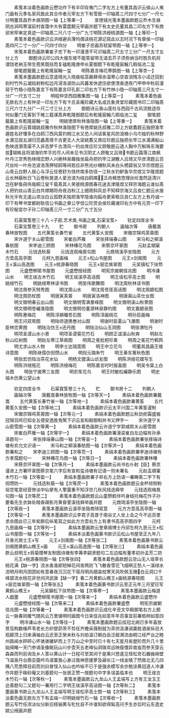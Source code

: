<!-- { "loadSidebar": true } -->
　　素笺本淡着色画款云懋功作下有半印存夷门二字左方上有董其昌识云侯山人夷门画有元季名家风致此其合作者元宰左方下有雪居一印轴髙三尺四寸七分广一尺七分明董其昌乔木昼阴图一轴【上等果一】
　　宣徳镜光笺本墨画款题云乔木生昼阴古涧鸣寒溜前村杳霭中大有雷霆鬭元宰画并题下有太史氏董其昌二印左方下有商邱宋荦审定真迹一印轴髙二尺八寸一分广九寸明陈洪绶桃源图一轴【上等珍一】
　　素笺本着色画款识云洪绶避兵薄坞偶读桃花源记冩此以志时况下有章侯一印轴髙四尺二寸一分广一尺四寸四分
　　明崔子忠画苏轼留带图一轴【上等李一】
　　宋笺本着色画款署崔子忠下有一印漫漶不可识轴髙二尺五寸三分广一尺五寸五分上方
　　御题诗云印公四大偈东坡不能答留带无语去芥子须弥纳当时胜负机将谓饶老衲玉带生莞笑既拄而复磕乾隆庚申长夏御题下有乾隆宸翰几暇临池二玺
　　御笔题籖籖上有乾隆宸翰一玺
　　明陈嘉言梅花寒鹊图一轴【上等柰一】
　　素笺本墨画款题云窓逺晴光入晓痕枯苔羸藓得余温寒心空杳消残冻小迳迂回到别村竹外云凝姑射粉松边月浸洛波防山风暮发休遮住欲使清香透夜门甲申中秋前漫冩于竹梧小隐陈嘉言下有陈嘉言印孔彰二印右方下有竹林小隐一印轴髙三尺五寸一分广一尺五寸二分
　　明程仲坚西园雅集图一轴【上等菜一】
　　素笺本着色画无款右方上有仲坚一印左方下有卞氏呆庵珍藏大名成氏象贤堂珍藏图书印二印轴髙三尺六寸九分广一尺二寸三分上方
　　御题诗云香山莲社与西园千古风流胜迹存何似董门无客到下帷三载课髙奔乾隆御题后有乾隆宸翰几暇临池二玺
　　御笔题籖籖上有乾隆宸翰一玺
　　明姚徳厚秋林渔隐图一轴【上等重一】
　　素笺本着色画款识云蓉城姚叔雅作秋林渔隐图下有徳厚姚氏叔雅二印上方姚翥题云独把渔竿遁姓名好懐多在白鸥汀西风莫钓桐江水又恐人间话客星风防浪楫小乌巾独钓秋林野水濵见説五湖归范蠡髙情千古更无人大梁姚翥又席应珍题云独把长竿江水湄满船山色映涟漪羡渠不入非态梦千古清风一钓丝席应珍又顾敬题云道人胸中万斛珠东海要拔瑚株且将湖海钓竿手捡尽人间未见书汉阴丈人顾敬又吕琦书题云霜落江南枫叶丹江空秀色映晴峦野人兴絶林泉趣独坐扁舟把钓竿江湖散人吕琦又华彦清题云百尺丝纶一叶舟沧波浩荡狎轻鸥等闲若应非熊兆纱帽秋风未白头栖碧翁又华宗煜题云山青云白野人居心与浮云任卷舒为怪终南多防径一江秋水钓鲈鱼华宗煜又华隆煜题云长林蔽秋日飞云卷秋旻道人爱沧浪为结白鸥隣泛舟楫悠悠理丝纶澹然适清兴岂在鲈鱼莼伟哉桐江叟千载髙其人笑彼桃源图春花迷去津隆煜又释宗海题云谁似髙人把钓丝山青云白共襟期将舟夜泊秋江上细雨斜风总不知释宗海又吕良仁题云水接秋光半有无逺山浓淡白云孤野夫独把渔竿隐谁向扁舟更索租吕良仁左方上有丹诚一印下有琴书堂都尉耿信公书画之章公字信公珍赏会侯珍藏诸印右方中有元赏一印下有珍秘宜尔子孙二印轴髙三尺一寸二分广九寸五分


　　石渠寳笈卷三十八
<子部,艺术类,书画之属,石渠宝笈>
　　钦定四库全书
　　石渠宝笈卷三十九
　　贮
　　御书房
　　列朝人
　　画轴次等
　　唐戴嵩春林放牧图
　　五代黄筌长春竹雀
　　五代黄筌乆安图
　　宋徽宗锦鸡芙蓉图
　　宋许道宁关山密雪图
　　宋崔白芦雁
　　宋张择端春山图
　　宋马和之柳溪春舫图
　　宋李迪三顾图
　　宋林椿花鸟图
　　宋蔡京环翠图
　　元赵孟頫窠木竹石
　　元钱选秋葵
　　元钱选观梅覔句图
　　元商琦溪亭坐隐图
　　元方方壶高高亭图
　　元柯九思画梅
　　元王松山书屋图
　　元王剑阁图
　　元王溪山高逸图
　　元王桃源春晓图
　　元王层峦耸翠图
　　元吴镇松下扶笻图
　　元盛懋栁隂书屋图
　　元盛懋授经图
　　明宪宗嵗朝佳兆图
　　明冷谦山水
　　明王绂古木竹石
　　明王绂溪亭高话图
　　明王绂松亭高士图
　　明姚绶竹石
　　明姚绶寒林读书图
　　明吴伟歌舞图
　　明沈周秋林读书图
　　明沈周参天特秀图
　　明沈周山水
　　明沈周苍厓高话图
　　明沈周聼松图
　　明沈周防杖图
　　明唐寅芙蓉
　　明唐寅洛神图
　　明唐寅山茶仕女图
　　明文徴明春云出山图
　　明文徴明雪满羣峰图
　　明文徴明溪山秋霁图
　　明文徴明苍巗渔隐图
　　明文徴明仿董源林泉静钓图
　　明文嘉聼泉图
　　明陈惠梅花
　　明陈淳頳橊苍石图
　　明陈淳画桃花
　　明孙启画梅
　　明王问双鸳图
　　明陆师道携巻对山图
　　明谢时臣夏山飞瀑图
　　明谢时臣林峦霁图
　　明陆治仿王还丹图
　　明陆治仙山玉洞图
　　明徐渭牡丹
　　明项圣谟山水小景
　　明项圣谟菊花竹石
　　明顾正谊溪山秋爽
　　明赵左秋山红树图
　　明赵左寒江草阁图
　　明周之冕枇杷珍禽
　　明周之冕花竹鹌鹑
　　明尤求山水人物
　　明李士达瑞莲图
　　明王中立花鸟
　　明董其昌画王维诗意图
　　明陈继孺仿倪瓒山水
　　明倪元璐朱竹
　　明王綦东篱秋色图
　　明张宏仿陆治茶花水仙
　　明杨文骢溪山访友图
　　明陈洪绶花蝶写生
　　明陈洪绶瓶花
　　明陈洪绶梅花
　　明陈嘉言时时报喜图
　　明吴令棠上白头图
　　明张宁嵗寒三友图
　　明俞笙花鸟
　　明王时敏松巗静乐图
　　明史端木仿黄公望山水






　　钦定四库全书
　　石渠寳笈卷三十九
　　贮
　　御书房十二
　　列朝人
　　画轴次等
　　唐戴嵩春林放牧图一轴【次等天一】
　　素绢本着色画款署戴嵩
　　五代黄筌长春竹雀一轴【次等地一】
　　素绢本着色画款署黄筌
　　五代黄筌久安图一轴【次等地二】
　　素绢本着色画款识云太平兴国二年黄筌谨制
　　宋徽宗锦鸡芙蓉图一轴【次等元一】
　　素绢本着色画款题云秋劲拒霜盛峩冠锦羽鸡已知全五德安逸胜鳬鹥下识云宣和殿御制并书又押字一
　　宋许道宁关山密雪图一轴【次等黄一】
　　素绢本着色画款云许道宁学郭咸熙关山密雪图
　　宋崔白芦雁一轴【次等宇一】
　　素绢本着色画款署濠梁崔白左边幅有孙承泽题句一
　　宋张择端春山图一轴【次等宙一】
　　素绢本着色画款署张择端诗塘有俞允文识语一
　　宋马和之柳溪春舫图一轴【次等洪一】
　　素绢本着色画款署和之
　　宋李迪三顾图一轴【次等荒一】
　　素绢本着色画款署李迪诗塘有方孝孺题句一
　　宋林椿花鸟图一轴【次等日一】
　　素绢本着色画款署林椿
　　宋蔡京环翠图一轴【次等月一】
　　素绢本墨画款云尚书右仆射【臣】蔡京谨进上方署环翠图蔡京笔六字后有宣和玺诗塘有记语一则未署名
　　元赵孟頫窠木竹石一轴【次等盈一】
　　素绢本墨画款署子昻右方上防语一署畴斋二字下有倪瓒防一
　　元钱选秋葵一轴【次等昃一】
　　素笺本着色画款题云金杯倾侧粉垣空笔意经营惨淡中仙掌有人擎露重不知浮世几秋风钱选舜举
　　元钱选观梅覔句图一轴【次等昃二】
　　素笺本着色画款题云山童野鹤伴吟身结托梅花作子孙要看先生衣鉢处暗香疎影月黄昏霅溪钱舜举画并题
　　元商琦溪亭坐隐图一轴【次等辰一】
　　素笺本墨画款云溪亭坐隐商琦冩意
　　元方方壶高高亭图一轴【次等宿一】
　　素笺本墨画款识云李君子高昔于南谷丈人坐上会之今不远百里求余图此已三年矣醉后纵笔冩之如此方方壶右方上有隶书高高亭图四字
　　元柯九思画梅一轴【次等列一】
　　素绢本墨画款云奎章阁博士丹邱生柯九思元王松山书屋图一轴【次等张一】
　　素绢本淡着色画篆书款识云松山书屋至正九年八月香光居士王写
　　元王剑阁图一轴【次等张二】
　　素笺本着色画篆书款云剑阁图黄鹤山樵王画
　　元王溪山高逸图一轴【次等张三】
　　素绢本着色画款云叔明王爲菊牕琴友制图诗塘有李茀李嗣贤题句二左边幅有董孝初孙孟芳二防
　　元王桃源春晓图一轴【次等张四】
　　素笺本着色画款题云空山无人瑶草长桃花满【缺一字】流水香渔郎短棹花间发两防飞飞散香雪花飞烟暝正愁人一溪绿水流明月明月团团如有意春夜沉沉花下宿月明风细衾枕寒天风吹佩玉珊白云洞口千峰碧流水桃花非世间洪武唐【缺一字】春二月黄鹤山樵王画桃源春晓图
　　元王层峦耸翠图一轴【次等张五】
　　素笺本着色画篆书款识云至正元年三月望日写黄鹤山樵王
　　元吴鎭松下扶笻图一轴【次等寒一】
　　素笺本墨画款云梅道人戯墨
　　元盛懋柳隂书屋图一轴【次等来一】
　　素绢本着色画款云盛懋作
　　元盛懋授经图一轴【次等来二】
　　素绢本着色画款署盛懋
　　明宪宗嵗朝佳兆图一轴【次等暑一】
　　素笺本着色画款识云成化辛丑文华殿御笔右方上题云一脉春囘暖气随风云万里値明时画图今日来佳兆如意年年百事宜前署栢柿如意四字
　　明冷谦山水一轴【次等往一】
　　素笺本墨画款题云挂冠北阙已多年喜放筼筜构数椽芦苇老长方织壁茆茨不剪任齐檐采薇制就为茶供汲瀑调羮胜酒泉纵目大观巅顶上归来满袖白云还至正癸未秋与刘伯温订朝白岳泛舰溯流由桐江经严台之睦州路闻水砰砰心怀骇骇辘轳而上于万山之中至时已十有七天星月矣歴阶而升几十里始得睹一天门参谒圣像眺玩山川步壶天五老峰仙洞珠帘远映瘦僧异兽岌而参天穿云森森而列前询及乡人答以黄山计一日程可至其间于是乘兴悠逺见怪松竒石巍峩峭壁飞温泉丹台鼎圶猿吟鸟语畱我心身过我神思援萝及巓长江一线金陵了然南北无几四隅八荒悉障目前而刘曰冒悮入仙山也吟咏不已于是强余模写余亦勉涂黄冠道人冷谦作并题于硃砂庵又刘基题句一张居正赞一按题句中字多误盖临本也
　　明王绂古木竹石一轴【次等秋一】
　　素笺本墨画款云九龙山人王孟端写上方有王汝玉王达善题句二又题句一署用行二字明王绂溪亭高话图一轴【次等秋二】
　　素笺本墨画篆书款云九龙山人王孟端写明王绂松亭高士图一轴【次等秋三】
　　素笺本淡着色画无款左方下有孟端一印明姚绶竹石一轴【次等收一】
　　素笺本墨画款题云写竹任浓淡似分新旧枝骊黄与牝牡自不许谁知欲得髯高问予生亦后时云东逸史姚公绶画并题
